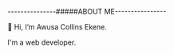 ---------------#####ABOUT ME----------------

👋 Hi, I’m Awusa Collins Ekene.

I'm a web developer. 


<!---
Collinshack/Collinshack is a ✨ special ✨ repository because its `README.md` (this file) appears on your GitHub profile.
You can click the Preview link to take a look at your changes.
--->
